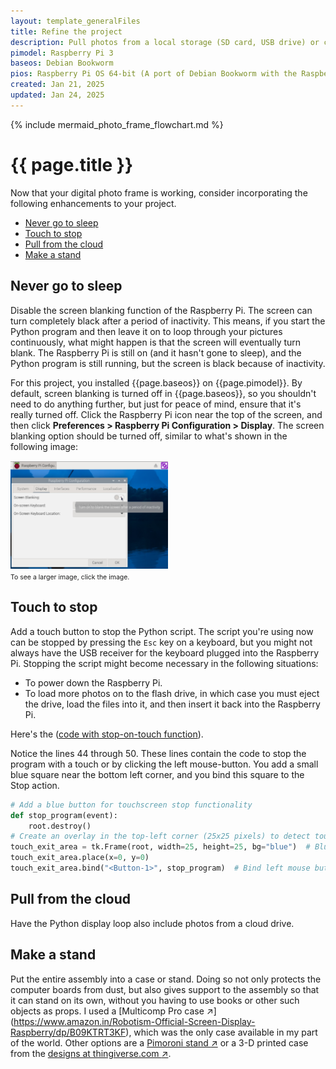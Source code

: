 ```yaml
---
layout: template_generalFiles
title: Refine the project
description: Pull photos from a local storage (SD card, USB drive) or cloud storage, and display them with a time lag.
pimodel: Raspberry Pi 3
baseos: Debian Bookworm
pios: Raspberry Pi OS 64-bit (A port of Debian Bookworm with the Raspberry Pi Desktop)
created: Jan 21, 2025
updated: Jan 24, 2025
---
```


{% include mermaid_photo_frame_flowchart.md %}

# {{ page.title }}

Now that your digital photo frame is working, consider incorporating the following enhancements to your project.

-  [Never go to sleep](#never-go-to-sleep)
-  [Touch to stop](#touch-to-stop)
-  [Pull from the cloud](#pull-from-the-cloud)
-  [Make a stand](#make-a-stand)

## Never go to sleep

Disable the screen blanking function of the Raspberry Pi. The screen can turn completely black after a period of inactivity. This means, if you start the Python program and then leave it on to loop through your pictures continuously, what might happen is that the screen will eventually turn blank. The Raspberry Pi is still on (and it hasn't gone to sleep), and the Python program is still running, but the screen is black because of inactivity.

For this project, you installed {{page.baseos}} on {{page.pimodel}}. By default, screen blanking is turned off in {{page.baseos}}, so you shouldn't need to do anything further, but just for peace of mind, ensure that it's really turned off. Click the Raspberry Pi icon near the top of the screen, and then click **Preferences > Raspberry Pi Configuration > Display**. The screen blanking option should be turned off, similar to what's shown in the following image:

<a href = "../images/debian_bookworm_screen_blanking.png"><img src = "../images/debian_bookworm_screen_blanking.png" width="50%" /></a><br/>
<span style="font-size:75%;">To see a larger image, click the image.</span>

## Touch to stop

Add a touch button to stop the Python script. The script you're using now can be stopped by pressing the `Esc` key on a keyboard, but you might not always have the USB receiver for the keyboard plugged into the Raspberry Pi. Stopping the script might become necessary in the following situations:

-  To power down the Raspberry Pi.
-  To load more photos on to the flash drive, in which case you must eject the drive, load the files into it, and then insert it back into the Raspberry Pi.

Here's the ([code with stop-on-touch function](https://raw.githubusercontent.com/AninditaBasu/pi-projects/refs/heads/main/_includes/pyscript_photo_frame_touch_stop.py)). 

Notice the lines 44 through 50. These lines contain the code to stop the program with a touch or by clicking the left mouse-button. You add a small blue square near the bottom left corner, and you bind this square to the Stop action.

```python
# Add a blue button for touchscreen stop functionality
def stop_program(event):
    root.destroy()
# Create an overlay in the top-left corner (25x25 pixels) to detect touch
touch_exit_area = tk.Frame(root, width=25, height=25, bg="blue")  # Blue for visibility purposes
touch_exit_area.place(x=0, y=0)
touch_exit_area.bind("<Button-1>", stop_program)  # Bind left mouse button or touchscreen press
``` 

## Pull from the cloud

Have the Python display loop also include photos from a cloud drive.

## Make a stand

Put the entire assembly into a case or stand. Doing so not only protects the computer boards from dust, but also gives support to the assembly so that it can stand on its own, without you having to use books or other such objects as props. I used a [Multicomp Pro case :arrow_upper_right:] (https://www.amazon.in/Robotism-Official-Screen-Display-Raspberry/dp/B09KTRT3KF), which was the only case available in my part of the world. Other options are a [Pimoroni stand :arrow_upper_right:](https://shop.pimoroni.com/products/raspberry-pi-7-touchscreen-display-frame?variant=6337432065) or a 3-D printed case from the [designs at thingiverse.com :arrow_upper_right:](https://www.thingiverse.com/search?q=raspberry+touchscreen+display&page=1).

